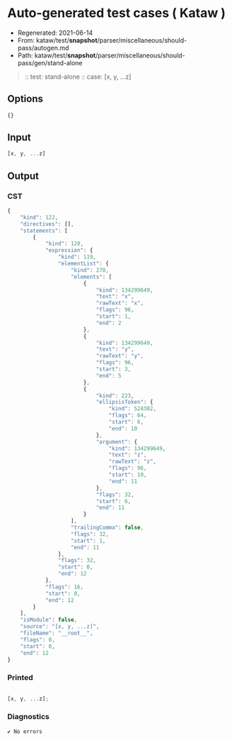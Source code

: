 # Auto-generated test cases ( Kataw )
- Regenerated: 2021-06-14
- From: kataw/test/__snapshot__/parser/miscellaneous/should-pass/autogen.md
- Path: kataw/test/__snapshot__/parser/miscellaneous/should-pass/gen/stand-alone
> :: test: stand-alone
> :: case: [x, y, ...z]
## Options

`````js
{}
`````
## Input

`````js
[x, y, ...z]
`````
## Output

### CST

```javascript
{
    "kind": 122,
    "directives": [],
    "statements": [
        {
            "kind": 120,
            "expression": {
                "kind": 119,
                "elementList": {
                    "kind": 270,
                    "elements": [
                        {
                            "kind": 134299649,
                            "text": "x",
                            "rawText": "x",
                            "flags": 96,
                            "start": 1,
                            "end": 2
                        },
                        {
                            "kind": 134299649,
                            "text": "y",
                            "rawText": "y",
                            "flags": 96,
                            "start": 3,
                            "end": 5
                        },
                        {
                            "kind": 223,
                            "ellipsisToken": {
                                "kind": 524302,
                                "flags": 64,
                                "start": 6,
                                "end": 10
                            },
                            "argument": {
                                "kind": 134299649,
                                "text": "z",
                                "rawText": "z",
                                "flags": 96,
                                "start": 10,
                                "end": 11
                            },
                            "flags": 32,
                            "start": 6,
                            "end": 11
                        }
                    ],
                    "trailingComma": false,
                    "flags": 32,
                    "start": 1,
                    "end": 11
                },
                "flags": 32,
                "start": 0,
                "end": 12
            },
            "flags": 16,
            "start": 0,
            "end": 12
        }
    ],
    "isModule": false,
    "source": "[x, y, ...z]",
    "fileName": "__root__",
    "flags": 0,
    "start": 0,
    "end": 12
}
```

### Printed

```javascript

[x, y, ...z];
```

### Diagnostics

```javascript
✔ No errors
```

